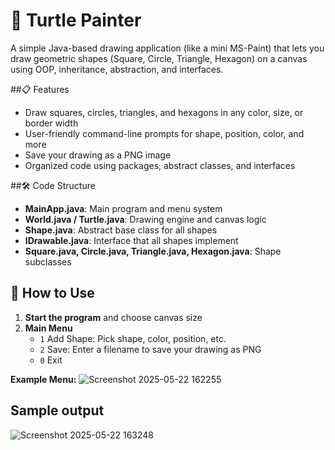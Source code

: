 <h1><b> 🐢 Turtle Painter</b></h1>

A simple Java-based drawing application (like a mini MS-Paint) that lets you draw geometric shapes (Square, Circle, Triangle, Hexagon) on a canvas using OOP, inheritance, abstraction, and interfaces.


 ##📋 Features

- Draw squares, circles, triangles, and hexagons in any color, size, or border width
- User-friendly command-line prompts for shape, position, color, and more
- Save your drawing as a PNG image
- Organized code using packages, abstract classes, and interfaces


 ##🛠️ Code Structure

- **MainApp.java**: Main program and menu system
- **World.java / Turtle.java**: Drawing engine and canvas logic
- **Shape.java**: Abstract base class for all shapes
- **IDrawable.java**: Interface that all shapes implement
- **Square.java, Circle.java, Triangle.java, Hexagon.java**: Shape subclasses


## 🎨 How to Use

1. **Start the program** and choose canvas size
2. **Main Menu**
   - `1` Add Shape: Pick shape, color, position, etc.
   - `2` Save: Enter a filename to save your drawing as PNG
   - `0` Exit

**Example Menu:**
![Screenshot 2025-05-22 162255](https://github.com/user-attachments/assets/9dcf7a36-f0ea-4b36-885d-7b178e1f6512)

## Sample output
![Screenshot 2025-05-22 163248](https://github.com/user-attachments/assets/977cff8f-73dc-408d-8595-903308c27f3d)










